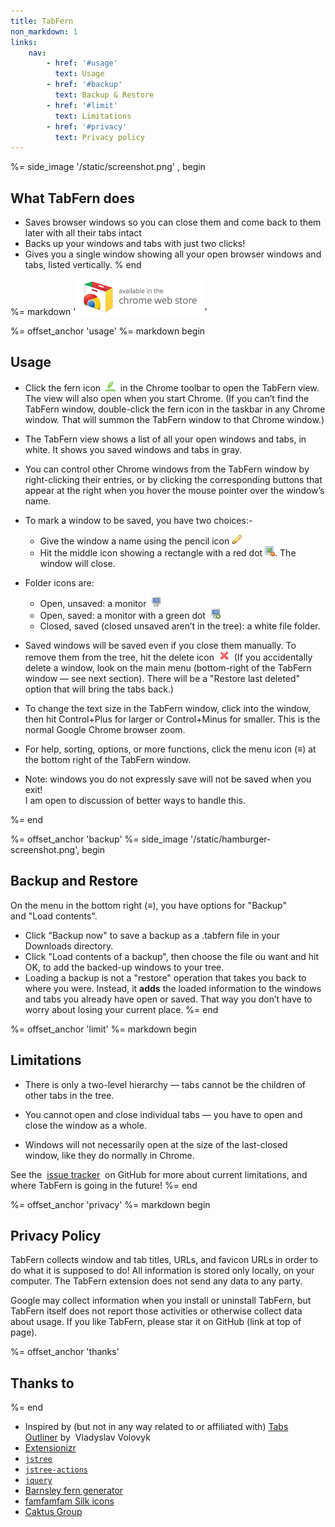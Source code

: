 ```yaml
---
title: TabFern
non_markdown: 1
links:
    nav:
        - href: '#usage'
          text: Usage
        - href: '#backup'
          text: Backup & Restore
        - href: '#limit'
          text: Limitations
        - href: '#privacy'
          text: Privacy policy
---
```


%= side_image '/static/screenshot.png' , begin
## What TabFern does
- Saves browser windows so you can close them and come back to them later
  with all their tabs intact
- Backs up your windows and tabs with just two clicks!
- Gives you a single window showing all your open browser windows and tabs,
  listed vertically.
% end

<!-- TODO center -->
%= markdown '![Chrome Web Store badge](/static/ChromeWebStore_Badge_v2_206x58.png)'

%= offset_anchor 'usage'
%= markdown begin
## Usage

- Click the fern icon&nbsp;&nbsp;<img src="/static/fern16icon.png">&nbsp;&nbsp;in the Chrome toolbar to open the TabFern view.  The view will also open when you start Chrome. (If you can’t find the TabFern window,
    double-click the fern icon in the taskbar in any Chrome window. That will summon the TabFern window to that Chrome window.)

- The TabFern view shows a list of all your open windows and tabs, in white. It shows you saved windows and tabs in gray.

- You can control other Chrome windows from the TabFern window by right-clicking their entries, or by clicking the corresponding buttons that appear at the right when you hover the mouse pointer over the window’s name.

- To mark a window to be saved, you have two choices:-
  - Give the window a name using the pencil icon&nbsp;<img src="/static/pencil.png">
  - Hit the middle icon showing a rectangle with a red dot <img src="/static/picture_delete.png">. The window will close.

- Folder icons are:
  - Open, unsaved: a monitor&nbsp;&nbsp;<img src="/static/monitor.png"><br>
  - Open, saved: a monitor with a green dot&nbsp;&nbsp;<img src="/static/monitor_add.png">
  - Closed, saved (closed unsaved aren’t in the tree): a white file folder.

- Saved windows will be saved even if you close them manually. To remove them from the tree, hit the delete icon&nbsp;&nbsp;<img src="/static/cross.png">&nbsp;&nbsp;(If you accidentally delete a window, look on the
main menu (bottom-right of the TabFern window — see next section). There will be a "Restore last deleted" option that will bring the tabs back.)

- To change the text size in the TabFern window, click into the window, then hit Control+Plus for larger or Control+Minus for smaller. This is the normal Google Chrome browser zoom.

- For help, sorting, options, or more functions, click the menu icon (<strong>≡</strong>) at the bottom right of the TabFern window.

- Note: windows you do not expressly save will not be saved when you exit!<br>I am open to discussion of better ways to handle this.

%= end

%= offset_anchor 'backup'
%= side_image '/static/hamburger-screenshot.png', begin
## Backup and Restore

On the menu in the bottom right (**≡**), you have options for "Backup"
and&nbsp;"Load contents".

- Click "Backup now" to save a backup as a .tabfern file in your Downloads directory.
- Click "Load contents of a backup", then choose the file ou want and hit OK, to add the backed-up windows to your tree.
- Loading a backup is not a "restore" operation that takes you back to where you were. Instead, it **adds** the loaded information to the windows and tabs you already have open or saved. That way you don’t have to worry about losing your current place.
%= end

%= offset_anchor 'limit'
%= markdown begin
## Limitations

- There is only a two-level hierarchy — tabs cannot be the children&nbsp;of other tabs in the tree.

- You cannot open and close individual tabs — you have to open and close the window as a whole.

- Windows will not necessarily open at the size of the last-closed window,&nbsp;like they do normally in Chrome.

See the&nbsp;&nbsp;<a href="https://github.com/cxw42/TabFern/issues">issue tracker</a>&nbsp; on GitHub for&nbsp;more about current limitations, and where TabFern is going in the future!
%= end

%= offset_anchor 'privacy'
%= markdown begin
## Privacy Policy

TabFern collects window and tab titles, URLs, and favicon URLs in order to
do what it is supposed to do!  All information is stored only locally, on
your computer.  The TabFern extension does not send any data to any party.

Google may collect information when you install or uninstall TabFern,
but TabFern itself does not report those activities or otherwise collect data
about usage.  If you like TabFern, please star it on GitHub (link at top of page).

%= offset_anchor 'thanks'
## Thanks to

%= end
<ul>
<li>Inspired by (but not in any way related to or affiliated with)&nbsp;<a href="https://chrome.google.com/webstore/detail/tabs-outliner/eggkanocgddhmamlbiijnphhppkpkmkl">Tabs Outliner</a>&nbsp;by&nbsp; Vladyslav Volovyk&nbsp;</li>
<li><code></code><a href="https://extensionizr.com">Extensionizr</a></code></li>
<li><code><a href="https://www.jstree.com/">jstree</a><br></code></li>
<li><code><a href="https://github.com/alexandernst/jstree-actions">jstree-actions</a><br></code></li>
<li><code><a href="https://jquery.com/">jquery</a></code></li>
<li><a href="http://www.chradams.co.uk/fern/maker.html">Barnsley fern generator</a><br></li>
<li><a href="http://www.famfamfam.com/lab/icons/silk/">famfamfam Silk icons</a><br></li>
<li><a href="https://www.caktusgroup.com/blog/2017/10/23/css-tip-fixed-headers-and-section-anchors/">Caktus Group</a>
</ul>

